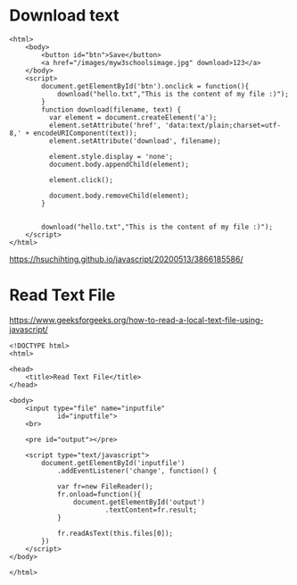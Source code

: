 # Download text  

	<html>
		<body>
			<button id="btn">Save</button>
			<a href="/images/myw3schoolsimage.jpg" download>123</a>
		</body>
		<script>
			document.getElementById('btn').onclick = function(){
				download("hello.txt","This is the content of my file :)");
			}
			function download(filename, text) {
			  var element = document.createElement('a');
			  element.setAttribute('href', 'data:text/plain;charset=utf-8,' + encodeURIComponent(text));
			  element.setAttribute('download', filename);

			  element.style.display = 'none';
			  document.body.appendChild(element);

			  element.click();

			  document.body.removeChild(element);
			}


			download("hello.txt","This is the content of my file :)");
		</script>
	</html>
	
	
https://hsuchihting.github.io/javascript/20200513/3866185586/

# Read Text File
https://www.geeksforgeeks.org/how-to-read-a-local-text-file-using-javascript/

	<!DOCTYPE html>
	<html>
	  
	<head>
		<title>Read Text File</title>
	</head>
	  
	<body>
		<input type="file" name="inputfile"
				id="inputfile">
		<br>
	   
		<pre id="output"></pre>
		  
		<script type="text/javascript">
			document.getElementById('inputfile')
				.addEventListener('change', function() {
				  
				var fr=new FileReader();
				fr.onload=function(){
					document.getElementById('output')
							.textContent=fr.result;
				}
				  
				fr.readAsText(this.files[0]);
			})
		</script>
	</body>
	  
	</html>